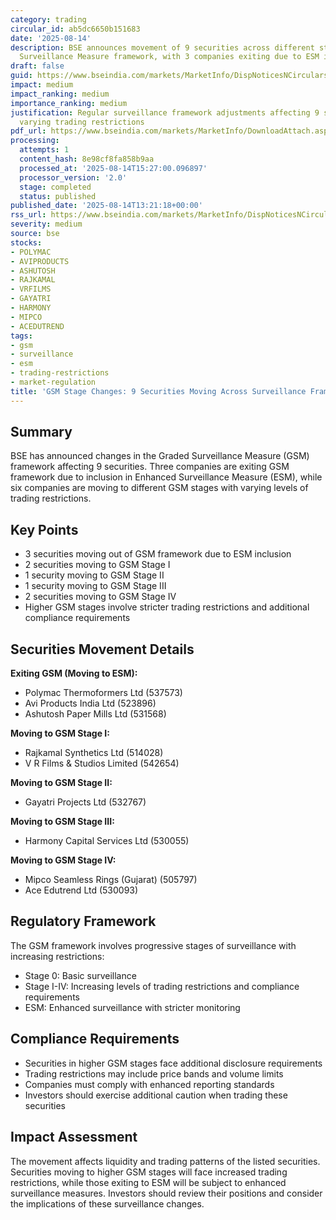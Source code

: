 ```yaml
---
category: trading
circular_id: ab5dc6650b151683
date: '2025-08-14'
description: BSE announces movement of 9 securities across different stages of Graded
  Surveillance Measure framework, with 3 companies exiting due to ESM inclusion.
draft: false
guid: https://www.bseindia.com/markets/MarketInfo/DispNoticesNCirculars.aspx?Noticeid={B0C80084-974B-4630-9B8A-95C748F0596A}&noticeno=20250814-51&dt=08/14/2025&icount=51&totcount=59&flag=0
impact: medium
impact_ranking: medium
importance_ranking: medium
justification: Regular surveillance framework adjustments affecting 9 securities with
  varying trading restrictions
pdf_url: https://www.bseindia.com/markets/MarketInfo/DownloadAttach.aspx?id=20250814-51&attachedId=e07c3df3-8c54-48dd-92f4-484e6194cb4f
processing:
  attempts: 1
  content_hash: 8e98cf8fa858b9aa
  processed_at: '2025-08-14T15:27:00.096897'
  processor_version: '2.0'
  stage: completed
  status: published
published_date: '2025-08-14T13:21:18+00:00'
rss_url: https://www.bseindia.com/markets/MarketInfo/DispNoticesNCirculars.aspx?Noticeid={B0C80084-974B-4630-9B8A-95C748F0596A}&noticeno=20250814-51&dt=08/14/2025&icount=51&totcount=59&flag=0
severity: medium
source: bse
stocks:
- POLYMAC
- AVIPRODUCTS
- ASHUTOSH
- RAJKAMAL
- VRFILMS
- GAYATRI
- HARMONY
- MIPCO
- ACEDUTREND
tags:
- gsm
- surveillance
- esm
- trading-restrictions
- market-regulation
title: 'GSM Stage Changes: 9 Securities Moving Across Surveillance Framework Stages'
---
```


## Summary

BSE has announced changes in the Graded Surveillance Measure (GSM) framework affecting 9 securities. Three companies are exiting GSM framework due to inclusion in Enhanced Surveillance Measure (ESM), while six companies are moving to different GSM stages with varying levels of trading restrictions.

## Key Points

- 3 securities moving out of GSM framework due to ESM inclusion
- 2 securities moving to GSM Stage I
- 1 security moving to GSM Stage II
- 1 security moving to GSM Stage III
- 2 securities moving to GSM Stage IV
- Higher GSM stages involve stricter trading restrictions and additional compliance requirements

## Securities Movement Details

**Exiting GSM (Moving to ESM):**
- Polymac Thermoformers Ltd (537573)
- Avi Products India Ltd (523896)
- Ashutosh Paper Mills Ltd (531568)

**Moving to GSM Stage I:**
- Rajkamal Synthetics Ltd (514028)
- V R Films & Studios Limited (542654)

**Moving to GSM Stage II:**
- Gayatri Projects Ltd (532767)

**Moving to GSM Stage III:**
- Harmony Capital Services Ltd (530055)

**Moving to GSM Stage IV:**
- Mipco Seamless Rings (Gujarat) (505797)
- Ace Edutrend Ltd (530093)

## Regulatory Framework

The GSM framework involves progressive stages of surveillance with increasing restrictions:
- Stage 0: Basic surveillance
- Stage I-IV: Increasing levels of trading restrictions and compliance requirements
- ESM: Enhanced surveillance with stricter monitoring

## Compliance Requirements

- Securities in higher GSM stages face additional disclosure requirements
- Trading restrictions may include price bands and volume limits
- Companies must comply with enhanced reporting standards
- Investors should exercise additional caution when trading these securities

## Impact Assessment

The movement affects liquidity and trading patterns of the listed securities. Securities moving to higher GSM stages will face increased trading restrictions, while those exiting to ESM will be subject to enhanced surveillance measures. Investors should review their positions and consider the implications of these surveillance changes.
